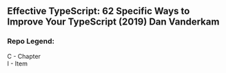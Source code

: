 ## Effective TypeScript: 62 Specific Ways to Improve Your TypeScript (2019) Dan Vanderkam
### Repo Legend:
C - Chapter  
I - Item
